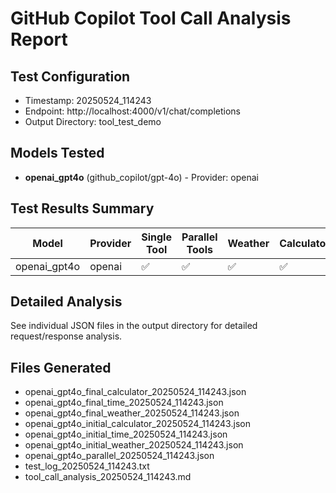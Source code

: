 # GitHub Copilot Tool Call Analysis Report

## Test Configuration
- Timestamp: 20250524_114243
- Endpoint: http://localhost:4000/v1/chat/completions
- Output Directory: tool_test_demo

## Models Tested

- **openai_gpt4o** (github_copilot/gpt-4o) - Provider: openai

## Test Results Summary

| Model | Provider | Single Tool | Parallel Tools | Weather | Calculator | Time |
|-------|----------|-------------|----------------|---------|------------|------|
| openai_gpt4o | openai | ✅ | ✅ | ✅ | ✅ | ✅ |

## Detailed Analysis

See individual JSON files in the output directory for detailed request/response analysis.

## Files Generated

- openai_gpt4o_final_calculator_20250524_114243.json
- openai_gpt4o_final_time_20250524_114243.json
- openai_gpt4o_final_weather_20250524_114243.json
- openai_gpt4o_initial_calculator_20250524_114243.json
- openai_gpt4o_initial_time_20250524_114243.json
- openai_gpt4o_initial_weather_20250524_114243.json
- openai_gpt4o_parallel_20250524_114243.json
- test_log_20250524_114243.txt
- tool_call_analysis_20250524_114243.md
